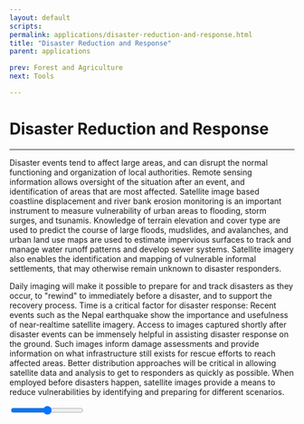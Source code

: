 ```yaml
---
layout: default
scripts:
permalink: applications/disaster-reduction-and-response.html
title: "Disaster Reduction and Response"
parent: applications 

prev: Forest and Agriculture
next: Tools

---
```


# Disaster Reduction and Response

---

Disaster events tend to affect large areas, and can disrupt the normal functioning and organization of local authorities. Remote sensing information allows oversight of the situation after an event, and identification of areas that are most affected. Satellite image based coastline displacement and river bank erosion monitoring is an important instrument to measure vulnerability of urban areas to flooding, storm surges, and tsunamis. Knowledge of terrain elevation and cover type are used to predict the course of large floods, mudslides, and avalanches, and urban land use maps are used to estimate impervious surfaces to track and manage water runoff patterns and develop sewer systems. Satellite imagery also enables the identification and mapping of vulnerable informal settlements, that may otherwise remain unknown to disaster responders.

Daily imaging will make it possible to prepare for and track disasters as they occur, to "rewind" to immediately before a disaster, and to support the recovery process. Time is a critical factor for disaster response: Recent events such as the Nepal earthquake show the importance and usefulness of near-realtime satellite imagery. Access to images captured shortly after disaster events can be immensely helpful in assisting disaster response on the ground. Such images inform damage assessments and provide information on what infrastructure still exists for rescue efforts to reach affected areas. Better distribution approaches will be critical in allowing satellite data and analysis to get to responders as quickly as possible. When employed before disasters happen, satellite images provide a means to reduce vulnerabilities by identifying and preparing for different scenarios.

<div class="map-container">
  <div id="nepal-landslide-model" class="static-map">
    <div class="landslide-model-slider">
      <div class="range-labels">
        <label id="landslide-model-opacity" class="range-label range-label-center"></label>
      </div>
      <input id="landslide-model-range" class="range" type="range" min="0" max="1.0" step="any"/>
    </div>
    <div id="landslide-model-map" class="static-map"></div>
  </div>
</div>
